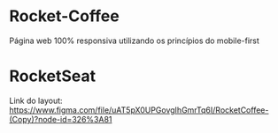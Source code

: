 # Rocket-Coffee
Página web 100% responsiva utilizando os princípios do mobile-first


# RocketSeat

Link do layout: https://www.figma.com/file/uAT5pX0UPGovgIhGmrTq6I/RocketCoffee-(Copy)?node-id=326%3A81
